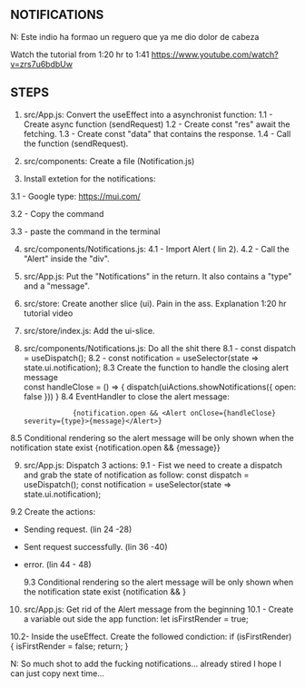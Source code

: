 ## NOTIFICATIONS

N: Este indio ha formao un reguero que ya me dio dolor de cabeza

Watch the tutorial from 1:20 hr to 1:41
https://www.youtube.com/watch?v=zrs7u6bdbUw

## STEPS

1. src/App.js: Convert the useEffect into a asynchronist function:
   1.1 - Create async function (sendRequest)
   1.2 - Create const "res" await the fetching.
   1.3 - Create const "data" that contains the response.
   1.4 - Call the function (sendRequest).

2. src/components: Create a file (Notification.js)

3. Install extetion for the notifications:

3.1 - Google type:
https://mui.com/

3.2 - Copy the command

3.3 - paste the command in the terminal

4.  src/components/Notifications.js:
    4.1 - Import Alert ( lin 2).
    4.2 - Call the "Alert" inside the "div".

5.  src/App.js: Put the "Notifications" in the return. It also contains a "type" and a "message".

6.  src/store: Create another slice (ui). Pain in the ass. Explanation 1:20 hr tutorial video

7.  src/store/index.js: Add the ui-slice.

8.  src/components/Notifications.js: Do all the shit there
    8.1 - const dispatch = useDispatch();
    8.2 - const notification = useSelector(state => state.ui.notification);
    8.3 Create the function to handle the closing alert message  
     const handleClose = () => {
    dispatch(uiActions.showNotifications({
    open: false
    }))
    }
    8.4 EventHandler to close the alert message:

                    {notification.open && <Alert onClose={handleClose} severity={type}>{message}</Alert>}

8.5 Conditional rendering so the alert message will be only shown when the notification state exist
{notification.open && <Alert onClose={handleClose} severity={type}>{message}</Alert>}

9. src/App.js: Dispatch 3 actions:
   9.1 - Fist we need to create a dispatch and grab the state of notification as follow:
   const dispatch = useDispatch();
   const notification = useSelector(state => state.ui.notification);

9.2 Create the actions:

- Sending request. (lin 24 -28)
- Sent request successfully. (lin 36 -40)
- error. (lin 44 - 48)

  9.3 Conditional rendering so the alert message will be only shown when the notification state exist
  {notification && <Notifications type={notification.type} message={notification.message} />}

10. src/App.js: Get rid of the Alert message from the beginning
    10.1 - Create a variable out side the app function:
    let isFirstRender = true;

10.2- Inside the useEffect. Create the followed condiction:
if (isFirstRender) {
isFirstRender = false;
return;
}

N: So much shot to add the fucking notifications... already stired I hope I can just copy next time...
